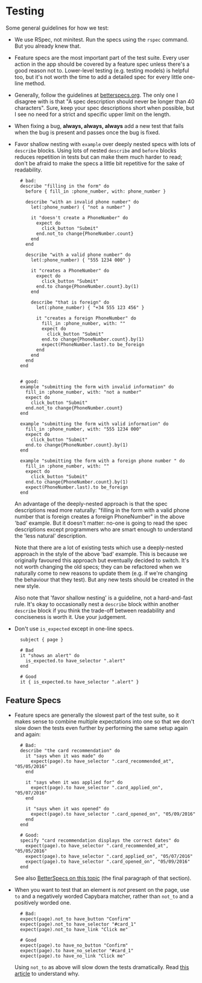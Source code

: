 # Testing

Some general guidelines for how we test:

- We use RSpec, not minitest. Run the specs using the `rspec` command. But you
  already knew that.

- Feature specs are the most important part of the test suite. Every user
  action in the app should be covered by a feature spec unless there's a good
  reason not to.  Lower-level testing (e.g. testing models) is helpful too, but
  it's not worth the time to add a detailed spec for every little one-line
  method.

- Generally, follow the guidelines at [betterspecs.org](http://betterspecs.org/).
  The only one I disagree with is that "A spec description should never be
  longer than 40 characters". Sure, keep your spec descriptions short when
  possible, but I see no need for a strict and specific upper limit on the
  length.

- When fixing a bug, **always, always, always** add a new test that fails
  when the bug is present and passes once the bug is fixed.

- Favor shallow nesting with `example` over deeply nested specs with lots of
  `describe` blocks. Using lots of nested `describe` and `before` blocks
  reduces repetition in tests but can make them much harder to read; don't be
  afraid to make the specs a little bit repetitive for the sake of readability.

        # bad:
        describe "filling in the form" do
          before { fill_in :phone_number, with: phone_number }

          describe "with an invalid phone number" do
            let(:phone_number) { "not a number" }

            it "doesn't create a PhoneNumber" do
              expect do
                click_button "Submit"
              end.not_to change{PhoneNumber.count}
            end
          end

          describe "with a valid phone number" do
            let(:phone_number) { "555 1234 000" }

            it "creates a PhoneNumber" do
              expect do
                click_button "Submit"
              end.to change{PhoneNumber.count}.by(1)
            end

            describe "that is foreign" do
              let(:phone_number) { "+34 555 123 456" }

              it "creates a foreign PhoneNumber" do
                fill_in :phone_number, with: ""
                expect do
                  click_button "Submit"
                end.to change{PhoneNumber.count}.by(1)
                expect(PhoneNumber.last).to be_foreign
              end
            end
          end
        end


        # good:
        example "submitting the form with invalid information" do
          fill_in :phone_number, with: "not a number"
          expect do
            click_button "Submit"
          end.not_to change{PhoneNumber.count}
        end

        example "submitting the form with valid information" do
          fill_in :phone_number, with: "555 1234 000"
          expect do
            click_button "Submit"
          end.to change{PhoneNumber.count}.by(1)
        end

        example "submitting the form with a foreign phone number " do
          fill_in :phone_number, with: ""
          expect do
            click_button "Submit"
          end.to change{PhoneNumber.count}.by(1)
          expect(PhoneNumber.last).to be_foreign
        end

  An advantage of the deeply-nested approach is that the spec descriptions read
  more naturally: "filling in the form with a valid phone number that is
  foreign creates a foreign PhoneNumber" in the above 'bad' example. But it doesn't
  matter: no-one is going to read the spec descriptions except programmers who
  are smart enough to understand the 'less natural' description.

  Note that there are a lot of existing tests which use a deeply-nested
  approach in the style of the above 'bad' example. This is because we
  originally favoured this approach but eventually decided to switch. It's not
  worth changing the old specs; they can be refactored when we naturally come
  to new reasons to update them (e.g. if we're changing the behaviour that they
  test). But any new tests should be created in the new style.

  Also note that 'favor shallow nesting' is a guideline, not a hard-and-fast
  rule. It's okay to occasionally nest a `describe` block within another
  `describe` block if you think the trade-off between readability and
  conciseness is worth it. Use your judgement.

- Don't use `is_expected` except in one-line specs.

        subject { page }

        # Bad
        it "shows an alert" do
          is_expected.to have_selector ".alert"
        end

        # Good
        it { is_expected.to have_selector ".alert" }

## Feature Specs

- Feature specs are generally the slowest part of the test suite, so it makes
  sense to combine multiple expectations into one so that we don't slow down
  the tests even further by performing the same setup again and again:


        # Bad:
        describe "the card recommendation" do
          it "says when it was made" do
            expect(page).to have_selector ".card_recommended_at", "05/05/2016"
          end

          it "says when it was applied for" do
            expect(page).to have_selector ".card_applied_on", "05/07/2016"
          end

          it "says when it was opened" do
            expect(page).to have_selector ".card_opened_on", "05/09/2016"
          end
        end

        # Good:
        specify "card recommendation displays the correct dates" do
          expect(page).to have_selector ".card_recommended_at", "05/05/2016"
          expect(page).to have_selector ".card_applied_on", "05/07/2016"
          expect(page).to have_selector ".card_opened_on", "05/09/2016"
        end

  See also [BetterSpecs on this topic](http://betterspecs.org/#single) (the
  final paragraph of that section).

- When you want to test that an element is *not* present on the page, use
  `to` and a negatively worded Capybara matcher, rather than `not_to` and
  a positively worded one.

        # Bad:
        expect(page).not_to have_button "Confirm"
        expect(page).not_to have_selector "#card_1"
        expect(page).not_to have_link "Click me"

        # Good
        expect(page).to have_no_button "Confirm"
        expect(page).to have_no_selector "#card_1"
        expect(page).to have_no_link "Click me"

    Using `not_to` as above will slow down the tests dramatically. Read
    [this article](https://blog.codeship.com/faster-rails-tests/) to understand
    why.

